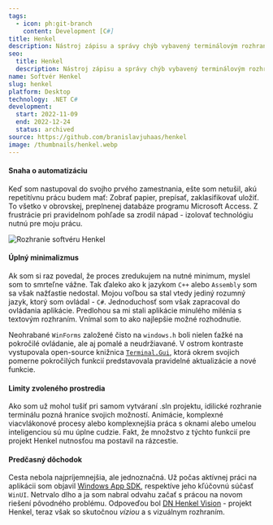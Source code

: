 ```yaml
---
tags:
  - icon: ph:git-branch
    content: Development [C#]
title: Henkel
description: Nástroj zápisu a správy chýb vybavený terminálovým rozhraním
seo:
  title: Henkel
  description: Nástroj zápisu a správy chýb vybavený terminálovým rozhraním
name: Softvér Henkel
slug: henkel
platform: Desktop
technology: .NET C#
development:
  start: 2022-11-09
  end: 2022-12-24
  status: archived
source: https://github.com/branislavjuhaas/henkel
image: /thumbnails/henkel.webp
---
```


#### Snaha o automatizáciu

Keď som nastupoval do svojho prvého zamestnania, ešte som netušil, akú repetitívnu prácu budem mať: Zobrať papier, prepísať, zaklasifikovať uložiť. To všetko v obrovskej, preplnenej databáze programu Microsoft Access. Z frustrácie pri pravidelnom pohľade sa zrodil nápad - izolovať technológiu nutnú pre moju prácu.

![Rozhranie softvéru Henkel](/portfolio/henkel.webp)

#### Úplný minimalizmus

Ak som si raz povedal, že proces zredukujem na nutné minimum, myslel som to smrteľne vážne. Tak ďaleko ako k jazykom `C++` alebo `Assembly` som sa však nažťastie nedostal. Mojou voľbou sa stal vtedy jediný rozumný jazyk, ktorý som ovládal - `C#`. Jednoduchosť som však zapracoval do ovládania aplikácie. Predlohou sa mi stali aplikácie minulého milénia s textovým rozhraním. Vnímal som to ako najlepšie možné rozhodnutie.

Neohrabané `WinForms` založené čisto na `windows.h` boli nielen ťažké na pokročilé ovládanie, ale aj pomalé a neudržiavané. V ostrom kontraste vystupovala open-source knižnica [`Terminal.Gui`](https://gui-cs.github.io/Terminal.Gui/index.html), ktorá okrem svojich pomerne pokročilých funkcií predstavovala pravidelné aktualizácie a nové funkcie.

#### Limity zvoleného prostredia

Ako som už mohol tušiť pri samom vytváraní .sln projektu, idilické rozhranie terminálu pozná hranice svojich možností. Animácie, komplexné viacvlákonové procesy alebo komplexnejšia práca s oknami alebo umelou inteligenciou sú mu úplne cudzie. Fakt, že množstvo z týchto funkcií pre projekt Henkel nutnosťou ma postavil na rázcestie.

#### Predčasný dôchodok

Cesta nebola najpríjemnejšia, ale jednoznačná. Už počas aktívnej práci na aplikácii som objavil [Windows App SDK](https://learn.microsoft.com/en-us/windows/apps/windows-app-sdk), respektíve jeho kľúčovnú súčasť `WinUI`. Netrvalo dlho a ja som nabral odvahu začať s prácou na novom riešení pôvodného problému. Odpoveďou bol [DN Henkel Vision](https://github.com/branislavjuhaas/dn-henkel-vision) - projekt Henkel, teraz však so skutočnou _víziou_ a s vizuálnym rozhraním.
